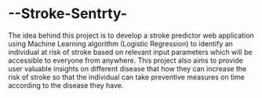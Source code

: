 # --Stroke-Sentrty-

The idea behind this project is to develop a stroke predictor web application using Machine Learning algorithm (Logistic Regression) to identify an individual at risk of stroke based on relevant input parameters which will be accessible to everyone from anywhere. This project also aims to provide user valuable insights on different disease that how they can increase the risk of stroke so that the individual can take preventive measures on time according to the disease they have.
